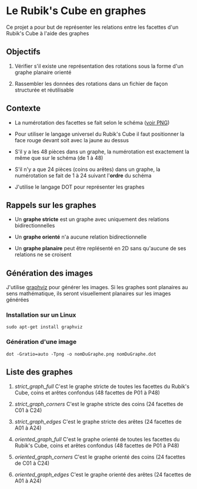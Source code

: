 # Le Rubik's Cube en graphes

Ce projet a pour but de représenter les relations entre les facettes d'un Rubik's Cube à l'aide des graphes

## Objectifs

1. Vérifier s'il existe une représentation des rotations sous la forme d'un graphe planaire orienté

2. Rassembler les données des rotations dans un fichier de façon structurée et réutilisable

## Contexte

- La numérotation des facettes se fait selon le schéma ([voir PNG](./schema.png))

- Pour utiliser le langage universel du Rubik's Cube il faut positionner la face rouge devant soit avec la jaune au dessus

- S'il y a les 48 pièces dans un graphe, la numérotation est exactement la même que sur le schéma (de 1 à 48)

- S'il n'y a que 24 pièces (coins ou arêtes) dans un graphe, la numérotation se fait de 1 à 24 suivant l'**ordre** du schéma

- J'utilise le langage DOT pour représenter les graphes

## Rappels sur les graphes

- Un **graphe stricte** est un graphe avec uniquement des relations bidirectionnelles

- Un **graphe orienté** n'a aucune relation bidirectionnelle

- Un **graphe planaire** peut être replésenté en 2D sans qu'aucune de ses relations ne se croisent

## Génération des images

J'utilise [graphviz](https://www.graphviz.org/) pour générer les images. Si les graphes sont planaires au sens mathématique, ils seront visuellement planaires sur les images générées

### Installation sur un Linux

```shell
sudo apt-get install graphviz
```

### Génération d'une image

```shell
dot -Gratio=auto -Tpng -o nomDuGraphe.png nomDuGraphe.dot
```

## Liste des graphes

1. *strict_graph_full*
    C'est le graphe stricte de toutes les facettes du Rubik's Cube, coins et arêtes confondus (48 facettes de P01 à P48)

2. *strict_graph_corners*
    C'est le graphe stricte des coins (24 facettes de C01 à C24)

3. *strict_graph_edges*
    C'est le graphe stricte des arêtes (24 facettes de A01 à A24)

4. *oriented_graph_full*
    C'est le graphe orienté de toutes les facettes du Rubik's Cube, coins et arêtes confondus (48 facettes de P01 à P48)

5. *oriented_graph_corners*
    C'est le graphe orienté des coins (24 facettes de C01 à C24)

6. *oriented_graph_edges*
    C'est le graphe orienté des arêtes (24 facettes de A01 à A24)
